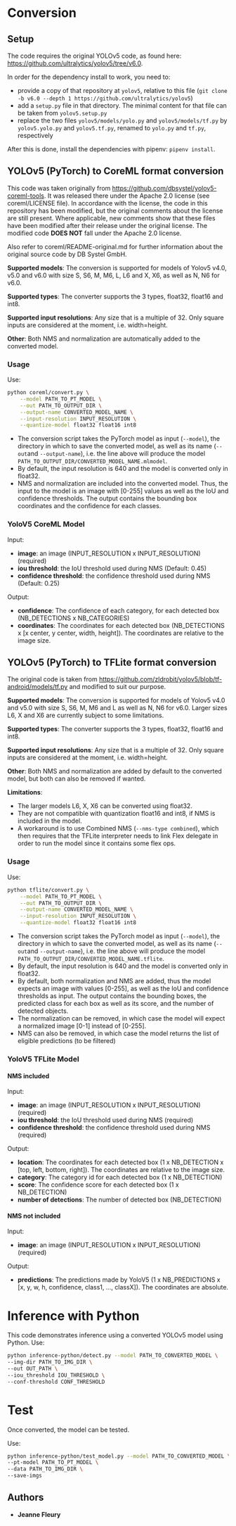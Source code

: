 # Conversion
## Setup

The code requires the original YOLOv5 code, as found here: https://github.com/ultralytics/yolov5/tree/v6.0. 

In order for the dependency install to work, you need to:
- provide a copy of that repository at `yolov5`, relative to this file (`git clone -b v6.0 --depth 1 https://github.com/ultralytics/yolov5`)
- add a `setup.py` file in that directory. The minimal content for that file can be taken from `yolov5.setup.py`
- replace the two files `yolov5/models/yolo.py` and `yolov5/models/tf.py` by `yolov5.yolo.py` and `yolov5.tf.py`, renamed to `yolo.py` and `tf.py`, respectively

After this is done, install the dependencies with pipenv: `pipenv install`.


## YOLOv5 (PyTorch) to CoreML format conversion

This code was taken originally from https://github.com/dbsystel/yolov5-coreml-tools. It was released there under the Apache 2.0 license (see coreml/LICENSE file). In accordance with the license, the code in this repository has been modified, but the original comments about the license are still present. Where applicable, new comments show that these files have been modified after their release under the original license. The modified code **DOES NOT** fall under the Apache 2.0 license.

Also refer to coreml/README-original.md for further information about the original source code by DB Systel GmbH.

**Supported models**: The conversion is supported for models of Yolov5 v4.0, v5.0 and v6.0 with size S, S6, M, M6, L, L6 and X, X6, as well as N, N6 for v6.0.

**Supported types**: The converter supports the 3 types, float32, float16 and int8.

**Supported input resolutions**: Any size that is a multiple of 32. Only square inputs are considered at the moment, i.e. width=height.

**Other**: Both NMS and normalization are automatically added to the converted model.

### Usage
Use:
```bash
python coreml/convert.py \
    --model PATH_TO_PT_MODEL \
    --out PATH_TO_OUTPUT_DIR \
    --output-name CONVERTED_MODEL_NAME \
    --input-resolution INPUT_RESOLUTION \
    --quantize-model float32 float16 int8
```

- The conversion script takes the PyTorch model as input (`--model`), the directory in which to save the converted model, as well as its name (`--out`and `--output-name`), i.e. the line above will produce the model `PATH_TO_OUTPUT_DIR/CONVERTED_MODEL_NAME.mlmodel`.
- By default, the input resolution is 640 and the model is converted only in float32.
- NMS and normalization are included into the converted model. Thus, the input to the model is an image with [0-255] values as well as the IoU and confidence thresholds. The output contains the bounding box coordinates and the confidence for each classes.

### YoloV5 CoreML Model
Input: 
* **image**: an image (INPUT_RESOLUTION x INPUT_RESOLUTION) (required)
* **iou threshold**: the IoU threshold used during NMS (Default: 0.45)
* **confidence threshold**: the confidence threshold used during NMS (Default: 0.25)

Output:
* **confidence**: The confidence of each category, for each detected box (NB_DETECTIONS x NB_CATEGORIES)
* **coordinates**: The coordinates for each detected box (NB_DETECTIONS x [x center, y center, width, height]). The coordinates are relative to the image size.


## YOLOv5 (PyTorch) to TFLite format conversion

The original code is taken from https://github.com/zldrobit/yolov5/blob/tf-android/models/tf.py and modified to suit our purpose.

**Supported models**: The conversion is supported for models of Yolov5 v4.0 and v5.0 with size S, S6, M, M6 and L as well as N, N6 for v6.0. Larger sizes L6, X and X6 are currently subject to some limitations.

**Supported types**: The converter supports the 3 types, float32, float16 and int8.

**Supported input resolutions**: Any size that is a multiple of 32. Only square inputs are considered at the moment, i.e. width=height.

**Other**: Both NMS and normalization are added by default to the converted model, but both can also be removed if wanted.

**Limitations**:
- The larger models L6, X, X6 can be converted using float32.
- They are not compatible with quantization float16 and int8, if NMS is included in the model.
- A workaround is to use Combined NMS (`--nms-type combined`), which then requires that the TFLite interpreter needs to link Flex delegate in order to run the model since it contains some flex ops.

### Usage
Use:
```bash
python tflite/convert.py \
    --model PATH_TO_PT_MODEL \
    --out PATH_TO_OUTPUT_DIR \
    --output-name CONVERTED_MODEL_NAME \
    --input-resolution INPUT_RESOLUTION \
    --quantize-model float32 float16 int8
```

- The conversion script takes the PyTorch model as input (`--model`), the directory in which to save the converted model, as well as its name (`--out`and `--output-name`), i.e. the line above will produce the model `PATH_TO_OUTPUT_DIR/CONVERTED_MODEL_NAME.tflite`.
- By default, the input resolution is 640 and the model is converted only in float32.
- By default, both normalization and NMS are added, thus the model expects an image with values [0-255], as well as the IoU and confidence thresholds as input. The output contains the bounding boxes, the predicted class for each box as well as its score, and the number of detected objects.
- The normalization can be removed, in which case the model will expect a normalized image [0-1] instead of [0-255].
- NMS can also be removed, in which case the model returns the list of eligible predictions (to be filtered)

### YoloV5 TFLite Model
#### NMS included
Input: 
* **image**: an image (INPUT_RESOLUTION x INPUT_RESOLUTION) (required)
* **iou threshold**: the IoU threshold used during NMS (required)
* **confidence threshold**: the confidence threshold used during NMS (required)

Output:
* **location**: The coordinates for each detected box (1 x NB_DETECTION x [top, left, bottom, right]). The coordinates are relative to the image size.
* **category**:  The category id for each detected box (1 x NB_DETECTION)
* **score**: The confidence score for each detected box (1 x NB_DETECTION)
* **number of detections**: The number of detected box (NB_DETECTION)

#### NMS not included
Input: 
* **image**: an image (INPUT_RESOLUTION x INPUT_RESOLUTION) (required)

Output:
* **predictions**: The predictions made by YoloV5 (1 x NB_PREDICTIONS x [x, y, w, h, confidence, class1, ..., classX]). The coordinates are absolute.

# Inference with Python
This code demonstrates inference using a converted YOLOv5 model using Python.
Use:
```bash
python inference-python/detect.py --model PATH_TO_CONVERTED_MODEL \
--img-dir PATH_TO_IMG_DIR \
--out OUT_PATH \
--iou_threshold IOU_THRESHOLD \
--conf-threshold CONF_THRESHOLD
```

# Test
Once converted, the model can be tested.

Use:
```bash
python inference-python/test_model.py --model PATH_TO_CONVERTED_MODEL \
--pt-model PATH_TO_PT_MODEL \
--data PATH_TO_IMG_DIR \
--save-imgs
```
## Authors
* **Jeanne Fleury**
